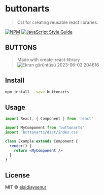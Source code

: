 # buttonarts

> CLI for creating reusable react libraries.

[![NPM](https://img.shields.io/npm/v/buttonarts.svg)](https://www.npmjs.com/package/buttonarts) [![JavaScript Style Guide](https://img.shields.io/badge/code_style-standard-brightgreen.svg)](https://standardjs.com)

## BUTTONS
> Made with create-react-library
![Ekran görüntüsü 2023-06-02 204616](https://github.com/elaldiaysenur/Button-Component/assets/84620334/8447c8da-a881-48fc-bd85-0cb51e81155c)


## Install

```bash
npm install --save buttonarts
```

## Usage

```jsx
import React, { Component } from 'react'

import MyComponent from 'buttonarts'
import 'buttonarts/dist/index.css'

class Example extends Component {
  render() {
    return <MyComponent />
  }
}
```

## License

MIT © [elaldiaysenur](https://github.com/elaldiaysenur)
